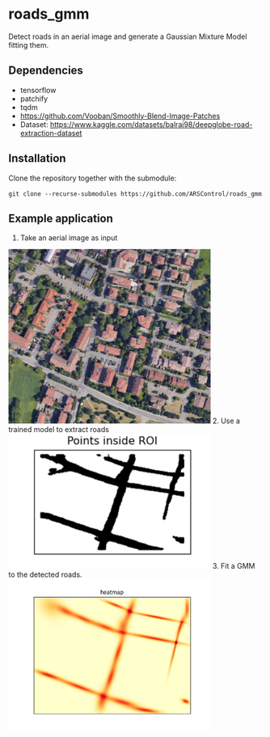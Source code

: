 # roads_gmm

Detect roads in an aerial image and generate a Gaussian Mixture Model fitting them.

## Dependencies

 - tensorflow
 - patchify
 - tqdm
 - https://github.com/Vooban/Smoothly-Blend-Image-Patches
 - Dataset: https://www.kaggle.com/datasets/balraj98/deepglobe-road-extraction-dataset

## Installation
Clone the repository together with the submodule:
```
git clone --recurse-submodules https://github.com/ARSControl/roads_gmm
```


## Example application

 1. Take an aerial image as input
 <img src="images/reggio.png" width="400">
 2. Use a trained model to extract roads
 <img src="images/points.png" width="400">
 3. Fit a GMM to the detected roads. 
 <img src="images/heatmap.png" width="400">
